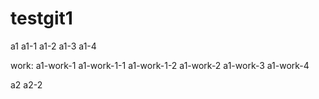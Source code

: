 # testgit1

a1
a1-1
a1-2
a1-3
a1-4

work:
a1-work-1
a1-work-1-1
a1-work-1-2
a1-work-2
a1-work-3
a1-work-4

a2
a2-2
